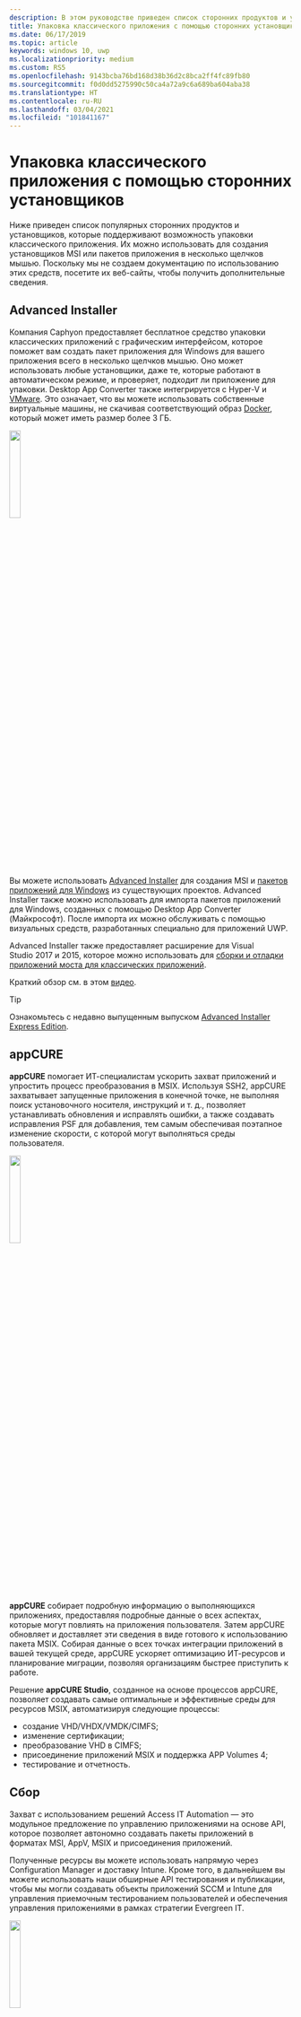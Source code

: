 ```yaml
---
description: В этом руководстве приведен список сторонних продуктов и установщиков для упаковки классических приложений.
title: Упаковка классического приложения с помощью сторонних установщиков
ms.date: 06/17/2019
ms.topic: article
keywords: windows 10, uwp
ms.localizationpriority: medium
ms.custom: RS5
ms.openlocfilehash: 9143bcba76bd168d38b36d2c8bca2ff4fc89fb80
ms.sourcegitcommit: f0d0dd5275990c50ca4a72a9c6a689ba604aba38
ms.translationtype: HT
ms.contentlocale: ru-RU
ms.lasthandoff: 03/04/2021
ms.locfileid: "101841167"
---
```

# <a name="package-a-desktop-app-using-third-party-installers"></a>Упаковка классического приложения с помощью сторонних установщиков

Ниже приведен список популярных сторонних продуктов и установщиков, которые поддерживают возможность упаковки классического приложения. Их можно использовать для создания установщиков MSI или пакетов приложения в несколько щелчков мышью. Поскольку мы не создаем документацию по использованию этих средств, посетите их веб-сайты, чтобы получить дополнительные сведения.

## <a name="advanced-installer"></a>Advanced Installer

Компания Caphyon предоставляет бесплатное средство упаковки классических приложений с графическим интерфейсом, которое поможет вам создать пакет приложения для Windows для вашего приложения всего в несколько щелчков мышью. Оно может использовать любые установщики, даже те, которые работают в автоматическом режиме, и проверяет, подходит ли приложение для упаковки. Desktop App Converter также интегрируется с Hyper-V и [VMware](https://www.vmware.com/). Это означает, что вы можете использовать собственные виртуальные машины, не скачивая соответствующий образ [Docker](https://docs.docker.com/), который может иметь размер более 3 ГБ.

<img width="20%" src="images/Advanced_Installer_Vertical.png" Alt-text="Logo of Advance Installer">

Вы можете использовать [Advanced Installer](https://www.advancedinstaller.com/) для создания MSI и [пакетов приложений для Windows](https://www.advancedinstaller.com/uwp-app-package.html) из существующих проектов. Advanced Installer также можно использовать для импорта пакетов приложений для Windows, созданных с помощью Desktop App Converter (Майкрософт). После импорта их можно обслуживать с помощью визуальных средств, разработанных специально для приложений UWP.

Advanced Installer также предоставляет расширение для Visual Studio 2017 и 2015, которое можно использовать для [сборки и отладки приложений моста для классических приложений](https://www.advancedinstaller.com/debug-desktop-bridge-apps.html).

Краткий обзор см. в этом [видео](https://www.youtube.com/watch?v=cmLKgn04Vfg&feature=youtu.be).

> [!TIP]
> Ознакомьтесь с недавно выпущенным выпуском [Advanced Installer Express Edition](https://www.advancedinstaller.com/express-edition.html).


## <a name="appcure"></a>appCURE

**appCURE** помогает ИТ-специалистам ускорить захват приложений и упростить процесс преобразования в MSIX. Используя SSH2, appCURE захватывает запущенные приложения в конечной точке, не выполняя поиск установочного носителя, инструкций и т. д., позволяет устанавливать обновления и исправлять ошибки, а также создавать исправления PSF для добавления, тем самым обеспечивая поэтапное изменение скорости, с которой могут выполняться среды пользователя.

<img width="20%" src="images/AppCure-WB.png" alt-text="Logo of appCure">

**appCURE** собирает подробную информацию о выполняющихся приложениях, предоставляя подробные данные о всех аспектах, которые могут повлиять на приложения пользователя. Затем appCURE обновляет и доставляет эти сведения в виде готового к использованию пакета MSIX. Собирая данные о всех точках интеграции приложений в вашей текущей среде, appCURE ускоряет оптимизацию ИТ-ресурсов и планирование миграции, позволяя организациям быстрее приступить к работе.

Решение **appCURE Studio**, созданное на основе процессов appCURE, позволяет создавать самые оптимальные и эффективные среды для ресурсов MSIX, автоматизируя следующие процессы:
*   создание VHD/VHDX/VMDK/CIMFS;
*   изменение сертификации;
*   преобразование VHD в CIMFS;
*   присоединение приложений MSIX и поддержка APP Volumes 4;
*   тестирование и отчетность.

## <a name="capture"></a>Сбор
Захват с использованием решений Access IT Automation — это модульное предложение по управлению приложениями на основе API, которое позволяет автономно создавать пакеты приложений в форматах MSI, AppV, MSIX и присоединения приложений. 

Полученные ресурсы вы можете использовать напрямую через Configuration Manager и доставку Intune. Кроме того, в дальнейшем вы можете использовать наши обширные API тестирования и публикации, чтобы мы могли создавать объекты приложений SCCM и Intune для управления приемочным тестированием пользователей и обеспечения управления приложениями в рамках стратегии Evergreen IT. 

<img width="20%" src="images/Capture-AccessIT.png" alt-text="Logo  for Capture">

Ниже представлен обзор наших предложений API для MSIX и присоединения приложений.  
* Создание пакетов для MSI, AppV, MSIX и присоединения приложений: 
  * AppScan API — мы можем загрузить все ваши существующие приложения MSI и проверить пригодность для MSIX.  Проверка наличия таких блокирующих компонентов, как службы времени загрузки или MSI без ярлыков. 
  * API построителя MSIX предназначен для любого конвейера CI/CD, где необходимо создать MSIX без моментального снимка — в качестве типичных примеров можно привести ресурсы DevOps (свободные или двоичные файлы). 
  * API создания MSIX — вы предоставляете простые входные данные исходного пакета и файла сигнатур, а мы создаем и подписываем с помощью цифровой подписи выходные данные MSIX с использованием технологии создания моментальных снимков. 
  * API присоединения приложений — мы можем не только использовать описанный выше API для каждой операции создания MSIX, но и управлять группировкой наборов MSIX, чтобы создать VHD или CimFS для присоединения приложений. 
* Управление тестированием: 
  * API приемочного тестирования пользователя — мы берем готовые пакеты MSIX или присоединения приложения и создаем объекты Intune или объекты Azure WVD для публикации и доставки. 
    * Мы захватываем сведения о прохождении и сбое от тестировщиков UAT. 
    * Мы захватываем снимки экрана и полный аудит теста UAT. 
    *   Мы захватываем производительность приложения в сборке Windows 10. 
  * API запуска и нагрузочного тестирования — мы автономно и поочередно загружаем все ваши приложения в сборку Windows 10 (для сравнения с другими тестами запуска и загрузки в других версиях сборки Windows 10), гарантируя, что ваш пакет будет работать в более новой сборке Windows 10. 
    * Мы распространяем приложение с помощью Intune, чтобы имитировать реальную доставку приложений. 
    * Мы запускаем все ярлыки из пакета MSIX, чтобы гарантировать отсутствие проблем. 
    *   Мы записываем видео при выполнении этого автономного теста на прохождение или сбой в ходе тестирования запуска. 
      * Прохождение определяет ваши вложения в упаковку в MSIX. 
      * Сбои сопровождаются подробными сведениями, которые можно использовать для исправления пакета перед перемещением конечных пользователей на следующую сборку Windows 10. 
  * API тестирования производительности — гарантирует, что изменения пакета с высоким риском выполняются ожидаемым образом на физическом рабочем столе, а также в VDI/WVD. 
    * Вы можете настроить счетчики производительности, которые вы хотите отслеживать. 
    *   Вы можете задать длительность в часах для доставленного пакета MSIX Intune. 
    *   Мы предоставляем все результаты, связанные с работой пакета приложения, в том числе сведения о любых пиках ЦП или памяти. 
    
Сведения о том, как мы подключаем API к существующим традиционным комплексным рабочим процессам управления приложениями, см. в статье о [комплексном решении для упаковки приложений и автоматизации тестирования](https://www.accessitautomation.com/access-capture-end-to-end). 

Сведения об управлении приложениями на основе API см. в статье о [современном решении для тестирования и упаковки приложения на основе API](https://www.accessitautomation.com/api-driven-app-packaging-testing). 

## <a name="cloudhouse-compatibility-containers"></a>Контейнеры совместимости Cloudhouse

Для корпоративных клиентов, имеющих линейку бизнес-приложений, не совместимых с Windows 10 и Windows 10 S, контейнеры совместимости Cloudhouse обеспечивают возможность работы приложений для Windows XP и Windows 7 в Windows 10, а также позволяют преобразовать их для работы на универсальной платформе Windows (UWP) для доставки через Microsoft Store для бизнеса или Microsoft InTune без изменения исходного кода. Зарегистрируйтесь для получения [бесплатной пробной версии](https://www.cloudhouse.com/free-trial).

<img width="20%" src="images/cloudhouse-container-logo.png" alt-text="Logo of Cloudhouse Compatibility Container">

Cloudhouse предоставляет автоматический упаковщик для упаковки бизнес-приложений в [контейнеры совместимости](https://docs.cloudhouse.com/37613-overview/266723-compatibility-containers-for-applications) в той операционной системе, в которой они работают сейчас (например, Windows XP), и [готовят их для преобразования](https://docs.cloudhouse.com/37613-overview/266725-compatibility-containers-for-desktop-bridge?from_search=17883905) в UWP. Затем контейнер преобразовывается в новый формат пакета приложения для Windows путем интеграции со средством Desktop App Converter корпорации Microsoft.

Средство автоматической упаковки использует анализ во время выполнения и установку/захват, чтобы создать контейнер для приложения, включающий файлы приложения и реестра, среды выполнения, зависимости, а также механизм совместимости и перенаправления, который позволяет приложению работать в Windows 10. Контейнер обеспечивает изоляцию приложения и его сред выполнения, так что они не влияют и не конфликтуют с другими приложениями, работающими на устройстве пользователя.

Дополнительные сведения о способах доставки бизнес-приложений через Microsoft Store для бизнеса можно найти в нашем [Блоге по выпуску](https://www.cloudhouse.com/resources/release-solution-to-get-any-line-of-business-app-to-uwp).

## <a name="firegiant"></a>FireGiant

[Расширение FireGiant MSIX](https://www.firegiant.com/products/wix-expansion-pack/msix) позволяет одновременно создавать пакеты приложений для Windows и MSI-пакеты из того же исходного кода WiX. При каждом построении вы можете выбрать Windows 10 с пакетом приложения для Windows и более ранние версии Windows с использованием MSI.

<img width="20%" src="images/FG3rdPartyLogo.png" alt-text="Logo of FireGiant">

Расширение FireGiant MSIX использует статический анализ и интеллектуальную эмуляцию ваших проектов WiX для создания пакетов приложений для Windows без избыточных требований по дисковому пространству и среде выполнения, характерных для контейнеров и виртуальных машин.

Поскольку расширение FireGiant MSIX не преобразует ваш установщик путем его выполнения, вы можете сохранить свой установщик WiX без необходимости постоянно преобразовывать его в пакеты приложений для Windows. Все ваши пользователи с различными версиями Windows получают последние нововведения в приложении, и вам не нужно беспокоиться о том, что MSI и пакеты приложений для Windows будут отличаться.

Посмотрите этот [видеоролик](https://www.youtube.com/watch?v=AFBpdBiAYQE) и узнайте, как с помощью нескольких строк кода генеральный директор FireGiant Роб Меншинг (Rob Mensching) создает версию Appx (пакет приложения для Windows) для популярного архиватора с открытым исходным кодом 7-Zip и затем вносит улучшения и в приложение для Windows, и в пакеты MSI путем внесения изменений в одном и том же исходном коде WiX.

## <a name="installaware"></a>InstallAware

Для InstallAware [характерно](https://www.installaware.com/press-room.htm) быстрое принятие инноваций корпорации Майкрософт. В компании создают [пакеты приложений для Windows (мост для классических приложений)](https://www.installaware.com/appx-builder.htm), App-V (виртуализация приложений), MSI (Windows Installer) и пакеты EXE (Native Code) из единого источника.

<img width="20%" src="images/installaware.png" alt-text="Logo of InstallAware">

InstallAware предоставляет бесплатные расширения InstallAware для версий Visual Studio 2012-2017. Их можно использовать для создания пакетов приложений для Windows одним щелчком мыши непосредственно из [панели инструментов Visual Studio](https://www.installaware.com/visual-studio-installer-2015.htm).

Также можно импортировать любую конфигурацию, даже если у вас нет исходного кода этой конфигурации, с помощью средства PackageAware (захват конфигурации без сохранения снимков) или Мастера импорта базы данных (для всех MSI-установщиков и модулей слияния MSM). Для поддержания базы импортированных данных и ее улучшения либо в графическом виде, либо с помощью скриптов можно использовать [средства с графическим интерфейсом](https://www.installaware.com/scripting-two-way-integrated-ide.htm).

[Дополнительные параметры создания APPX](https://www.installaware.com/mhtml5/desktop/appx.htm) помогают вам нацеливать отправки в Microsoft Store и создавать двоичные файлы пакета приложения для Windows для распространения неопубликованных приложений среди конечных пользователей. Вы даже можете создать пакеты установщика WSA (приложения для Windows Server), предназначенные для развертываний на **серверах Nano Server** из одного источника при полной поддержке [автоматизации командной строки](https://www.installaware.com/scripting-automation-interface.htm), в дополнение к графическому интерфейсу пользователя.

Компания InstallAware также [открыла исходный код](https://www.installaware.com/gnu.asp) **библиотеки построителя APPX** вместе с примером приложения командной строки на условиях лицензии GNU Affero GPL. Они предназначены для использования на платформах с открытым исходным кодом, таких как WiX.

## <a name="installshield"></a>InstallShield

InstallShield предоставляет единое решение для разработки установщиков MSI и EXE, создания пакетов для универсальной платформы Windows (UWP) и приложений для Windows Server (WSA), а также виртуализации приложений с минимальным объемом сценариев, кода и переработки.

<img width="20%" src="images/InstallShield-logo.jpg" alt-text="Logo of InstallShield">

Сканирование проекта InstallShield позволяет вам сэкономить многие часы работы путем автоматического выявления потенциальных проблем совместимости вашего приложения и пакетов UWP и WSA.

Подготовка для Microsoft Store и упрощение процесса установки программного обеспечения в Windows 10 путем создания пакетов приложений UWP из существующих проектов InstallShield. Одновременная сборка установщика Windows и пакетов приложений UWP для поддержки всех сценариев развертывания, требуемых вашим клиентам. Поддержка развертываний Nano Server и Windows Server 2016 путем сборки пакетов WSA из существующих проектов InstallShield.

Разработка установки по модулям для облегчения развертывания и обслуживания и дальнейшее объединение компонентов и зависимостей во время сборки в один пакет приложения UWP для Microsoft Store. Для прямого распространения без использования Store пакеты приложений UWP и другие зависимости можно сгруппировать с использованием установщика Suite/Advanced UI.

Подробные сведения см. в этой [электронной книге](https://na01.safelinks.protection.outlook.com/?url=https%3A%2F%2Fresources.flexerasoftware.com%2Fweb%2Fpdf%2FeBook-IS-Your-Fast-Track-to-Profit.pdf&data=02%7C01%7Cnormesta%40microsoft.com%7C86b9a00bc8e345c2ac6208d4ba464802%7C72f988bf86f141af91ab2d7cd011db47%7C1%7C1%7C636338258409706554&sdata=IAYNp9nFc8B5ayxwrs%2FQTWowUmOda6p%2Fn%2BjdHea257M%3D&reserved=0).

## <a name="pace-suite"></a>PACE Suite

[PACE Suite](https://pacesuite.com/) — это средство упаковки приложений, которое позволяет преобразовывать классические приложения в приложения для универсальной платформы Windows.

<img width="20%" src="images/PACE.png" alt-text="Logo of PACE Suite">

Благодаря PACE Suite не нужно готовить специальные среды упаковки или устанавливать дополнительные компоненты пакета Windows SDK. PACE Suite может независимо создавать пакеты приложений для Windows в стандартной среде упаковки в Windows 10 или Windows Server 2016. Ознакомьтесь с этим [иллюстрированным примером](https://pacesuite.com/convert-exe-to-appx/) чтобы узнать, какой подход используется в PACE Suite для перепаковки установщика в пакет приложения для Windows.

Помимо создания пакетов приложений для Windows PACE Suite можно использовать для создания пакетов установщика Windows (MSI), исправлений (MSP), преобразований (MST) и пакетов App-V. Когда речь идет о создании MSI, PACE Suite помогает управлять обновлениями, параметрами разрешений, настраиваемыми действиями, сценариями и т д. Приложения также можно публиковать напрямую в System Center Configuration Manager.

Все возможности упаковки приложений можно просмотреть в разделе [Возможности PACE Suite](https://pacesuite.com/features/).

## <a name="rad-studio"></a>RAD Studio

См. [RAD Studio от Embarcadero](https://www.embarcadero.com/products/rad-studio/windows-10-store-desktop-bridge)

## <a name="raypack-studio"></a>RayPack Studio

Решение для упаковки [RayPack Studio](https://raynet.de/Raynet-Products/RayPackStudio) от Raynet поддерживает создание пакетов для классических приложений, как один из нескольких возможных результатов применения эффективной, быстро настраиваемой платформы преобразования и повторной упаковки.

<img width="20%" src="images/RaynetLogo_v3.png" alt-text="Logo of RayPack Studio">

Существующие виртуальные среды (VMware Workstation, Hyper-V) могут быть использованы для выполнения автоматического/группового преобразования без длительной настройки среды. Компонент студии ([RayQC Advanced](https://raynet.de/Raynet-Products/RayQCad)) выполняет предварительные проверки и тесты на совместимость, чтобы подтвердить пригодность программного обеспечения для преобразования. Кроме того, пользователи теперь могут выполнять полные проверки на совместимость и наличие конфликтов для различных выпусков Windows 10, включая юбилейное обновление и обновление Creators.

Помимо программных пакетов в формате APPX/UWP для Windows 10, RayPack Studio также позволяет создавать классические пакеты установщика Windows (MSI), исправления (MSP), преобразования (MST) и пакеты App-V. Кроме того, данное решение включает набор программных продуктов и компонентов для упаковки профессионального программного обеспечения предприятий. RayPack Studio позволяет выполнять не только упаковку и виртуализацию программного обеспечения, но и все связанные с упаковкой задачи: проверку приложений и пакетов на совместимость и наличие конфликтов ([RayQC Advanced](https://raynet.de/Raynet-Products/RayQCad)), оценку программного обеспечения ([RayEval](https://raynet.de/Raynet-Products/RayEval)), контроль качества ([RayQC](https://raynet.de/Raynet-Products/RayQC)).

С помощью системы корпоративных рабочих процессов [RayFlow](https://raynet.de/Raynet-Products/RayFlow) от Raynet пользователи могут эффективно работать с программным обеспечением на каждом этапе жизненного цикла корпоративного приложения, включая заказ пакетов, оценку, анализ, упаковку, контроль качества, тесты на приемлемость для пользователя и разработку. Все пакеты и форматы можно хранить и развертывать непосредственно в SCCM или с помощью других решений. Прохождение приложением всего жизненного цикла отслеживается и контролируется через систему RayFlow. Можно также интегрировать любые системы заказов, например ServiceNow. Используя свои инструменты для поставщиков услуг, Raynet создает фабрики по упаковке программного обеспечения по всему миру.

Убедитесь во всем сами, получив [лицензию на бесплатную пробную версию](https://raynet.de/contact?init=license) RayPack Studio и RayFlow от Raynet. Подробнее см. на сайте [www.raynet.de](https://raynet.de/home).

Связанные ссылки

* Raynet: [https://raynet.de/home](https://raynet.de/home)
* RayPack Studio: [https://raynet.de/Raynet-Products/RayPackStudio](https://raynet.de/Raynet-Products/RayPackStudio)
* RayFlow: [https://raynet.de/Raynet-Products/RayFlow](https://raynet.de/Raynet-Products/RayFlow)
* RayEval: [https://raynet.de/Raynet-Products/RayEval](https://raynet.de/Raynet-Products/RayEval)
* RayQC: [https://raynet.de/Raynet-Products/RayQC](https://raynet.de/Raynet-Products/RayQC)
* RayQC Advanced: [https://raynet.de/Raynet-Products/RayQCad](https://raynet.de/Raynet-Products/RayQCad)
* Лицензия на бесплатную пробную версию: [https://raynet.de/contact?init=license](https://raynet.de/contact?init=license)

## <a name="rimo3-cloud"></a>Rimo3 Cloud

Rimo3 Cloud позволяет внедрять новые технологии в большом масштабе за счет интеллектуальной автоматизации. Благодаря этому вы можете не только создавать готовые к развертыванию пакеты MSIX, но и помогать клиентам принимать информированные, основанные на данных решения о том, какие приложения следует преобразовать и в каких средах эти приложения будут работать лучше всего.

<img width="20%" src="images/Rimo3CLOUD-Logo-Colour-RGB.png" Alt-text="Logo of Rimo3 Cloud">

При модернизации приложений с помощью Rimo3 Cloud задействуются возможности автоматизации и оркестрации, позволяющие не только выполнять пакетное тестирование и исправление приложений, а также их преобразование в готовые к развертыванию пакеты MSIX, но и: 

* определять приложения, подходящие для преобразования; 
* гарантировать работу приложений в целевой современной ОС перед их преобразованием; 
* протестировать преобразованные приложения.

Rimo3 Cloud позволяет практически полностью избавиться от выполняемых вручную действий, необходимых для преобразования технологий, будь то крупномасштабная трансформация всей среды или первоначальное изучение MSIX. 

Ознакомьтесь с нашим 5-этапным [руководством](https://rimo3.com/rimo3cloud/?msix-guide) по быстрой модернизации приложений с помощью MSIX.

Дополнительные сведения о модернизациии приложений с помощью Rimo3 Cloud и о том, что еще можно сделать с помощью интеллектуальной автоматизации в большом масштабе, см. на странице https://rimo3.com


